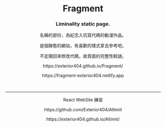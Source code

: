 <h1 align="center">Fragment</h1>
<h3 align="center">Liminality static page.</h3>
<p align="center">名稱的部份，為紀念入坑寫代碼的動漫作品。</p>
<p align="center">是個靜態的網站，有喜歡的樣式拿去參考吧。</p>
<p align="center">不定期回來修改代碼，故頁面的完整性較謎。</p>
<p align="center">https://exterior404.github.io/Fragment/</p>
<p align="center">https://fragment-exterior404.netlify.app</p>
<br />
<hr />
<p align="center">React WebSite 練習</p>
<p align="center">https://github.com/Exterior404/Altimit</p>
<p align="center">https://exterior404.github.io/Altimit/</p>